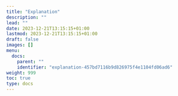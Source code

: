 ```yaml
---
title: "Explanation"
description: ""
lead: ""
date: 2023-12-21T13:15:15+01:00
lastmod: 2023-12-21T13:15:15+01:00
draft: false
images: []
menu:
  docs:
    parent: ""
    identifier: "explanation-457bd7116b9d826975f4e1104fd06ad6"
weight: 999
toc: true
type: docs
---
```

